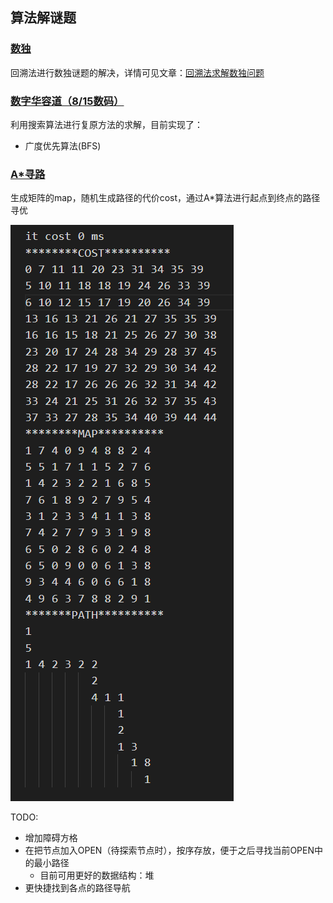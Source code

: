 ## 算法解谜题

### [数独](sudoku)
回溯法进行数独谜题的解决，详情可见文章：[回溯法求解数独问题](https://www.motwo.cn/article/60b9d79f93e18556c43b020c)

### [数字华容道（8/15数码）](15Puzzle)
利用搜索算法进行复原方法的求解，目前实现了： 
- 广度优先算法(BFS)

### [A*寻路](astar)
生成矩阵的map，随机生成路径的代价cost，通过A*算法进行起点到终点的路径寻优

![res](astar/res/res.png)


TODO:
- 增加障碍方格
- 在把节点加入OPEN（待探索节点时），按序存放，便于之后寻找当前OPEN中的最小路径
    - 目前可用更好的数据结构：堆
- 更快捷找到各点的路径导航